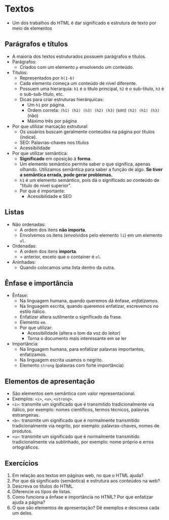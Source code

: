 # Textos

- Um dos trabalhos do HTML é dar significado e estrutura de texto por meio de elementos

## Parágrafos e títulos

- A maioria dos textos estruturados possuem parágrafos e títulos.
- Parágrafos:
  - Criados com um elemento `p` envolvendo um conteúdo.
- Títulos:
  - Representados por `h(1-6)`
  - Cada elemento começa um conteúdo de nível diferente.
  - Possuem uma hierarquia: `h1` é o título principal, `h2` é o sub-título, `h3` é o sub-sub-título, etc.
  - Dicas para criar estruturas hierárquicas:
    - Um `h1` por página.
    - Ordem correta: `(h1) (h2) (h3) (h2) (h3)` (sim) `(h2) (h1) (h3)` (não)
    - Máximo três por página
- Por que utilizar marcação estrutural:
  - Os usuários buscam geralmente conteúdos na página por títulos (índice).
  - SEO: Palavras-chaves nos títulos
  - Acessibilidade
- Por que utilizar semântica:
  - **Significado** em oposição à **forma**.
  - Um elemento semântico permite saber o que significa, apenas olhando. Utilizamos semântica para saber a função de algo. **Se tiver a semântica errada, pode gerar problemas.**
  - `h1` é um elemento semântico, pois dá o significado ao conteúdo de "título de nível superior".
  - Por que é importante:
    - Acessibilidade e SEO

## Listas

- Não ordenadas:
  - A ordem dos itens **não importa**.
  - Envolvemos os itens (envolvidos pelo elemento `li`) em um elemento `ul`.
- Ordenadas:
  - A ordem dos itens **importa**.
  - = anterior, exceto que o container é `ol`.
- Aninhadas:
  - Quando colocamos uma lista dentro da outra.

## Ênfase e importância

- Ênfase:
  - Na linguagem humana, quando queremos dá ênfase, *enfatizamos*.
  - Na linguagem escrita, quando queremos enfatizar, escrevemos no estilo itálico.
  - Enfatizar altera sutilmente o significado da frase.
  - Elemento `em`.
  - Por que utilizar:
    - Acessibilidade (altera o tom da voz do leitor)
    - Torna o documento mais interessante em se ler
- Importância:
  - Na linguagem humana, para enfatizar palavras importantes, enfatizamos.
  - Na linguagem escrita usamos o negrito.
  - Elemento `strong` (palavras com forte importância)

## Elementos de apresentação

- São elementos sem semântica com valor representacional.
- Exemplos: `<i>`, `<u>`, `<strong>`.
- `<i>`: transmite um significado que é transmitido tradicionalmente via itálico, por exemplo: nomes científicos, termos técnicos, palavras estrangeiras.
- `<b>`: transmite um significado que é normalmente transmitido tradicionalmente via negrito, por exemplo: palavras-chaves, nomes de produtos.
- `<u>`: transmite um significado que é normalmente transmitido tradicionalmente via sublinhado, por exemplo: nome próprio e erros ortográficos.

## Exercícios

1. Em relação aos textos em páginas web, no que o HTML ajuda?
2. Por que dá significado (semântica) e estrutura aos conteúdos na web?
3. Descreva os títulos do HTML.
4. Diferencie os tipos de listas.
5. Como funciona a ênfase e importância no HTML? Por que enfatizar ajuda a página?
6. O que são elementos de apresentação? Dê exemplos e descreva cada um deles.